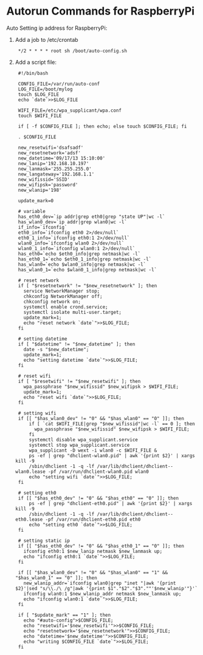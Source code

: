 Autorun Commands for RaspberryPi
======
Auto Setting ip address for RaspberryPi:

1. Add a job to /etc/crontab

        */2 * * * * root sh /boot/auto-config.sh

2. Add a script file:

        #!/bin/bash
        
        CONFIG_FILE=/var/run/auto-conf
        LOG_FILE=/boot/mylog
        touch $LOG_FILE
        echo `date`>>$LOG_FILE
        
        WIFI_FILE=/etc/wpa_supplicant/wpa.conf
        touch $WIFI_FILE
        
        if [ -f $CONFIG_FILE ]; then echo; else touch $CONFIG_FILE; fi
        
        . $CONFIG_FILE
        
        new_resetwifi='dsafsadf'
        new_resetnetwork='adsf'
        new_datetime='09/17/13 15:10:00'
        new_lanip='192.168.10.197'
        new_lanmask='255.255.255.0'
        new_langateway='192.168.1.1'
        new_wifissid='SSID'
        new_wifipsk='password'
        new_wlanip='198'
        
        update_mark=0
        
        # variable
        has_eth0_dev=`ip addr|grep eth0|grep "state UP"|wc -l`
        has_wlan0_dev=`ip addr|grep wlan0|wc -l`
        if_info=`ifconfig`
        eth0_info=`ifconfig eth0 2>/dev/null`
        eth0_1_info=`ifconfig eth0:1 2>/dev/null`
        wlan0_info=`ifconfig wlan0 2>/dev/null`
        wlan0_1_info=`ifconfig wlan0:1 2>/dev/null`
        has_eth0=`echo $eth0_info|grep netmask|wc -l`
        has_eth0_1=`echo $eth0_1_info|grep netmask|wc -l`
        has_wlan0=`echo $wlan0_info|grep netmask|wc -l`
        has_wlan0_1=`echo $wlan0_1_info|grep netmask|wc -l`
        
        # reset network
        if [ "$resetnetwork" != "$new_resetnetwork" ]; then
          service NetworkManager stop;
          chkconfig NetworkManager off;
          chkconfig network on;
          systemctl enable crond.service;
          systemctl isolate multi-user.target;
          update_mark=1;
          echo "reset network `date`">>$LOG_FILE;
        fi
        
        # setting datetime
        if [ "$datetime" != "$new_datetime" ]; then
          date -s "$new_datetime";
          update_mark=1;
          echo "setting datetime `date`">>$LOG_FILE;
        fi
        
        # reset wifi
        if [ "$resetwifi" != "$new_resetwifi" ]; then
          wpa_passphrase "$new_wifissid" $new_wifipsk > $WIFI_FILE;
          update_mark=1;
          echo "reset wifi `date`">>$LOG_FILE;
        fi
        
        # setting wifi
        if [[ "$has_wlan0_dev" != "0" && "$has_wlan0" == "0" ]]; then
            if [ `cat $WIFI_FILE|grep "$new_wifissid"|wc -l` == 0 ]; then
              wpa_passphrase "$new_wifissid" $new_wifipsk > $WIFI_FILE;
            fi
            systemctl disable wpa_supplicant.service
            systemctl stop wpa_supplicant.service
            wpa_supplicant -D wext -i wlan0 -c $WIFI_FILE &
            ps -ef | grep "dhclient-wlan0.pid" | awk '{print $2}' | xargs kill -9
            /sbin/dhclient -1 -q -lf /var/lib/dhclient/dhclient--wlan0.lease -pf /var/run/dhclient-wlan0.pid wlan0
            echo "setting wifi `date`">>$LOG_FILE;
        fi
        
        # setting eth0
        if [[ "$has_eth0_dev" != "0" && "$has_eth0" == "0" ]]; then
            ps -ef | grep "dhclient-eth0.pid" | awk '{print $2}' | xargs kill -9
            /sbin/dhclient -1 -q -lf /var/lib/dhclient/dhclient--eth0.lease -pf /var/run/dhclient-eth0.pid eth0
            echo "setting eth0 `date`">>$LOG_FILE;
        fi
        
        # setting static ip
        if [[ "$has_eth0_dev" != "0" && "$has_eth0_1" == "0" ]]; then 
          ifconfig eth0:1 $new_lanip netmask $new_lanmask up; 
          echo "ifconfig eth0:1 `date`">>$LOG_FILE;
        fi
        
        if [[ "$has_wlan0_dev" != "0" && "$has_wlan0" == "1" && "$has_wlan0_1" == "0" ]]; then
          new_wlanip_addr=`ifconfig wlan0|grep "inet "|awk '{print $2}'|sed "s/\\./\ /g"|awk '{print $1"."$2"."$3".""'$new_wlanip'"}'`
          ifconfig wlan0:1 $new_wlanip_addr netmask $new_lanmask up;
          echo "ifconfig wlan0:1 `date`">>$LOG_FILE;
        fi
        
        if [ "$update_mark" == "1" ]; then
          echo "#auto-config">$CONFIG_FILE;
          echo "resetwifi='$new_resetwifi'">>$CONFIG_FILE;
          echo "resetnetwork='$new_resetnetwork'">>$CONFIG_FILE;
          echo "datetime='$new_datetime'">>$CONFIG_FILE;
          echo "writing $CONFIG_FILE `date`">>$LOG_FILE;
        fi

